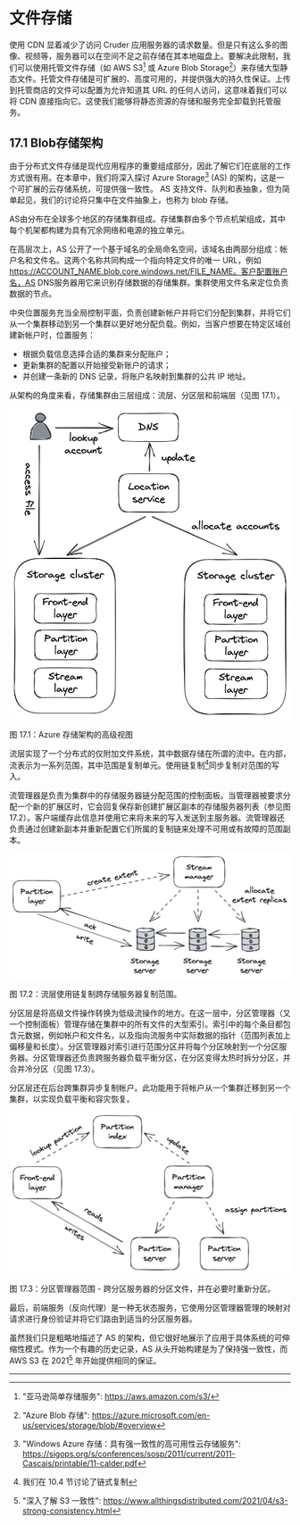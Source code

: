 # 文件存储

使用 CDN 显着减少了访问 Cruder 应用服务器的请求数量。但是只有这么多的图像、视频等，服务器可以在空间不足之前存储在其本地磁盘上。要解决此限制，我们可以使用托管文件存储（如 AWS S3[^1] 或 Azure Blob Storage[^2]）来存储大型静态文件。托管文件存储是可扩展的、高度可用的，并提供强大的持久性保证。上传到托管商店的文件可以配置为允许知道其 URL 的任何人访问，这意味着我们可以将 CDN 直接指向它。这使我们能够将静态资源的存储和服务完全卸载到托管服务。

## 17.1 Blob存储架构

由于分布式文件存储是现代应用程序的重要组成部分，因此了解它们在底层的工作方式很有用。在本章中，我们将深入探讨 Azure Storage[^3] (AS) 的架构，这是一个可扩展的云存储系统，可提供强一致性。 AS 支持文件、队列和表抽象，但为简单起见，我们的讨论将只集中在文件抽象上，也称为 blob 存储。

AS由分布在全球多个地区的存储集群组成。存储集群由多个节点机架组成，其中每个机架都构建为具有冗余网络和电源的独立单元。

在高层次上，AS 公开了一个基于域名的全局命名空间，该域名由两部分组成：帐户名和文件名。这两个名称共同构成一个指向特定文件的唯一 URL，例如 https://ACCOUNT_NAME.blob.core.windows.net/FILE_NAME。客户配置账户名，AS DNS服务器用它来识别存储数据的存储集群。集群使用文件名来定位负责数据的节点。

中央位置服务充当全局控制平面，负责创建新帐户并将它们分配到集群，并将它们从一个集群移动到另一个集群以更好地分配负载。例如，当客户想要在特定区域创建新帐户时，位置服务：

- 根据负载信息选择合适的集群来分配账户；
- 更新集群的配置以开始接受新账户的请求；
- 并创建一条新的 DNS 记录，将账户名映射到集群的公共 IP 地址。

从架构的角度来看，存储集群由三层组成：流层、分区层和前端层（见图 17.1）。

![](../images/17/17-01.png)

图 17.1：Azure 存储架构的高级视图

流层实现了一个分布式的仅附加文件系统，其中数据存储在所谓的流中。在内部，流表示为一系列范围，其中范围是复制单元。使用链复制[^4]同步复制对范围的写入。

流管理器是负责为集群中的存储服务器链分配范围的控制面板。当管理器被要求分配一个新的扩展区时，它会回复保存新创建扩展区副本的存储服务器列表（参见图 17.2）。客户端缓存此信息并使用它来将未来的写入发送到主服务器。流管理器还负责通过创建新副本并重新配置它们所属的复制链来处理不可用或有故障的范围副本。

![](../images/17/17-02.png)

图 17.2：流层使用链复制跨存储服务器复制范围。

分区层是将高级文件操作转换为低级流操作的地方。在这一层中，分区管理器（又一个控制面板）管理存储在集群中的所有文件的大型索引。索引中的每个条目都包含元数据，例如帐户和文件名，以及指向流服务中实际数据的指针（范围列表加上偏移量和长度）。分区管理器对索引进行范围分区并将每个分区映射到一个分区服务器。分区管理器还负责跨服务器负载平衡分区，在分区变得太热时拆分分区，并合并冷分区（见图 17.3）。

分区层还在后台跨集群异步复制帐户。此功能用于将帐户从一个集群迁移到另一个集群，以实现负载平衡和容灾恢复。

![](../images/17/17-03.png)

图 17.3：分区管理器范围 - 跨分区服务器的分区文件，并在必要时重新分区。

最后，前端服务（反向代理）是一种无状态服务，它使用分区管理器管理的映射对请求进行身份验证并将它们路由到适当的分区服务器。

虽然我们只是粗略地描述了 AS 的架构，但它很好地展示了应用于具体系统的可伸缩性模式。作为一个有趣的历史记录，AS 从头开始构建是为了保持强一致性，而 AWS S3 在 2021[^5] 年开始提供相同的保证。

----------------------

[^1]: "亚马逊简单存储服务": https://aws.amazon.com/s3/
[^2]: "Azure Blob 存储": https://azure.microsoft.com/en-us/services/storage/blob/#overview
[^3]: "Windows Azure 存储：具有强一致性的高可用性云存储服务": https://sigops.org/s/conferences/sosp/2011/current/2011-Cascais/printable/11-calder.pdf
[^4]: 我们在 10.4 节讨论了链式复制
[^5]: "深入了解 S3 一致性": https://www.allthingsdistributed.com/2021/04/s3-strong-consistency.html